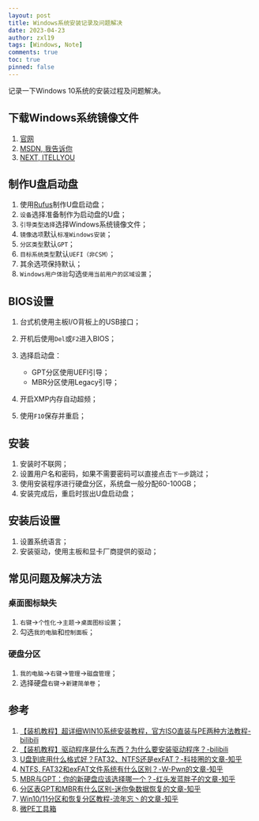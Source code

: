 ```yaml
---
layout: post
title: Windows系统安装记录及问题解决
date: 2023-04-23
author: zxl19
tags: [Windows, Note]
comments: true
toc: true
pinned: false
---
```


记录一下Windows 10系统的安装过程及问题解决。

<!-- more -->

## 下载Windows系统镜像文件

1. [官网](https://www.microsoft.com/zh-cn/software-download/windows10)
2. [MSDN, 我告诉你](https://msdn.itellyou.cn)
3. [NEXT, ITELLYOU](https://next.itellyou.cn)

## 制作U盘启动盘

1. 使用[Rufus](https://rufus.ie/zh/)制作U盘启动盘；
2. `设备`选择准备制作为启动盘的U盘；
3. `引导类型选择`选择Windows系统镜像文件；
4. `镜像选项`默认`标准Windows安装`；
5. `分区类型`默认`GPT`；
6. `目标系统类型`默认`UEFI（非CSM）`；
7. 其余选项保持默认；
8. `Windows用户体验`勾选`使用当前用户的区域设置`；

## BIOS设置

1. 台式机使用主板I/O背板上的USB接口；
2. 开机后使用`Del`或`F2`进入BIOS；
3. 选择启动盘：

    - GPT分区使用UEFI引导；
    - MBR分区使用Legacy引导；

4. 开启XMP内存自动超频；
5. 使用`F10`保存并重启；

## 安装

1. 安装时不联网；
2. 设置用户名和密码，如果不需要密码可以直接点击`下一步`跳过；
3. 使用安装程序进行硬盘分区，系统盘一般分配60-100GB；
4. 安装完成后，重启时拔出U盘启动盘；

## 安装后设置

1. 设置系统语言；
2. 安装驱动，使用主板和显卡厂商提供的驱动；

## 常见问题及解决方法

### 桌面图标缺失

1. `右键`->`个性化`->`主题`->`桌面图标设置`；
2. 勾选`我的电脑`和`控制面板`；

### 硬盘分区

1. `我的电脑`->`右键`->`管理`->`磁盘管理`；
2. 选择硬盘`右键`->`新建简单卷`；

## 参考

1. [【装机教程】超详细WIN10系统安装教程，官方ISO直装与PE两种方法教程-bilibili](https://www.bilibili.com/video/BV1DJ411D79y/)
2. [【装机教程】驱动程序是什么东西？为什么要安装驱动程序？-bilibili](https://www.bilibili.com/video/BV1v7411e7AE/)
3. [U盘到底用什么格式好？FAT32、NTFS还是exFAT？-科技圈的文章-知乎](https://zhuanlan.zhihu.com/p/86116170)
4. [NTFS, FAT32和exFAT文件系统有什么区别？-W-Pwn的文章-知乎](https://zhuanlan.zhihu.com/p/32364955)
5. [MBR与GPT：你的新硬盘应该选择哪一个？-红头发蓝胖子的文章-知乎](https://zhuanlan.zhihu.com/p/559229466)
6. [分区表GPT和MBR有什么区别-迷你兔数据恢复的文章-知乎](https://zhuanlan.zhihu.com/p/114350934)
7. [Win10/11分区和恢复分区教程-流年忘丶的文章-知乎](https://zhuanlan.zhihu.com/p/448222149)
8. [微PE工具箱](https://www.wepe.com.cn)
